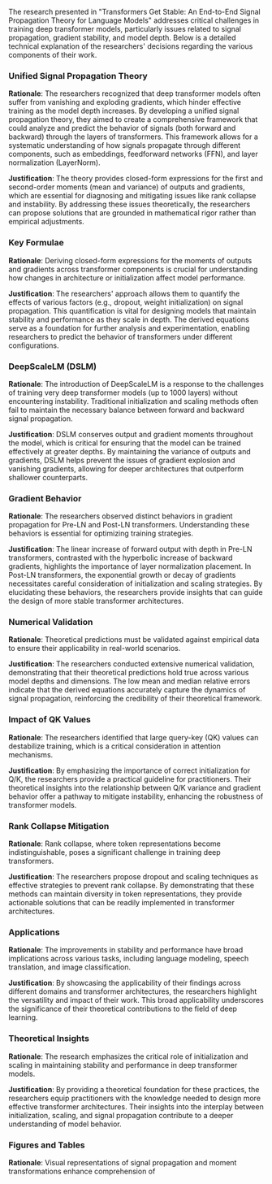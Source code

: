 The research presented in "Transformers Get Stable: An End-to-End Signal Propagation Theory for Language Models" addresses critical challenges in training deep transformer models, particularly issues related to signal propagation, gradient stability, and model depth. Below is a detailed technical explanation of the researchers' decisions regarding the various components of their work.

### Unified Signal Propagation Theory

**Rationale**: The researchers recognized that deep transformer models often suffer from vanishing and exploding gradients, which hinder effective training as the model depth increases. By developing a unified signal propagation theory, they aimed to create a comprehensive framework that could analyze and predict the behavior of signals (both forward and backward) through the layers of transformers. This framework allows for a systematic understanding of how signals propagate through different components, such as embeddings, feedforward networks (FFN), and layer normalization (LayerNorm).

**Justification**: The theory provides closed-form expressions for the first and second-order moments (mean and variance) of outputs and gradients, which are essential for diagnosing and mitigating issues like rank collapse and instability. By addressing these issues theoretically, the researchers can propose solutions that are grounded in mathematical rigor rather than empirical adjustments.

### Key Formulae

**Rationale**: Deriving closed-form expressions for the moments of outputs and gradients across transformer components is crucial for understanding how changes in architecture or initialization affect model performance.

**Justification**: The researchers' approach allows them to quantify the effects of various factors (e.g., dropout, weight initialization) on signal propagation. This quantification is vital for designing models that maintain stability and performance as they scale in depth. The derived equations serve as a foundation for further analysis and experimentation, enabling researchers to predict the behavior of transformers under different configurations.

### DeepScaleLM (DSLM)

**Rationale**: The introduction of DeepScaleLM is a response to the challenges of training very deep transformer models (up to 1000 layers) without encountering instability. Traditional initialization and scaling methods often fail to maintain the necessary balance between forward and backward signal propagation.

**Justification**: DSLM conserves output and gradient moments throughout the model, which is critical for ensuring that the model can be trained effectively at greater depths. By maintaining the variance of outputs and gradients, DSLM helps prevent the issues of gradient explosion and vanishing gradients, allowing for deeper architectures that outperform shallower counterparts.

### Gradient Behavior

**Rationale**: The researchers observed distinct behaviors in gradient propagation for Pre-LN and Post-LN transformers. Understanding these behaviors is essential for optimizing training strategies.

**Justification**: The linear increase of forward output with depth in Pre-LN transformers, contrasted with the hyperbolic increase of backward gradients, highlights the importance of layer normalization placement. In Post-LN transformers, the exponential growth or decay of gradients necessitates careful consideration of initialization and scaling strategies. By elucidating these behaviors, the researchers provide insights that can guide the design of more stable transformer architectures.

### Numerical Validation

**Rationale**: Theoretical predictions must be validated against empirical data to ensure their applicability in real-world scenarios.

**Justification**: The researchers conducted extensive numerical validation, demonstrating that their theoretical predictions hold true across various model depths and dimensions. The low mean and median relative errors indicate that the derived equations accurately capture the dynamics of signal propagation, reinforcing the credibility of their theoretical framework.

### Impact of QK Values

**Rationale**: The researchers identified that large query-key (QK) values can destabilize training, which is a critical consideration in attention mechanisms.

**Justification**: By emphasizing the importance of correct initialization for Q/K, the researchers provide a practical guideline for practitioners. Their theoretical insights into the relationship between Q/K variance and gradient behavior offer a pathway to mitigate instability, enhancing the robustness of transformer models.

### Rank Collapse Mitigation

**Rationale**: Rank collapse, where token representations become indistinguishable, poses a significant challenge in training deep transformers.

**Justification**: The researchers propose dropout and scaling techniques as effective strategies to prevent rank collapse. By demonstrating that these methods can maintain diversity in token representations, they provide actionable solutions that can be readily implemented in transformer architectures.

### Applications

**Rationale**: The improvements in stability and performance have broad implications across various tasks, including language modeling, speech translation, and image classification.

**Justification**: By showcasing the applicability of their findings across different domains and transformer architectures, the researchers highlight the versatility and impact of their work. This broad applicability underscores the significance of their theoretical contributions to the field of deep learning.

### Theoretical Insights

**Rationale**: The research emphasizes the critical role of initialization and scaling in maintaining stability and performance in deep transformer models.

**Justification**: By providing a theoretical foundation for these practices, the researchers equip practitioners with the knowledge needed to design more effective transformer architectures. Their insights into the interplay between initialization, scaling, and signal propagation contribute to a deeper understanding of model behavior.

### Figures and Tables

**Rationale**: Visual representations of signal propagation and moment transformations enhance comprehension of